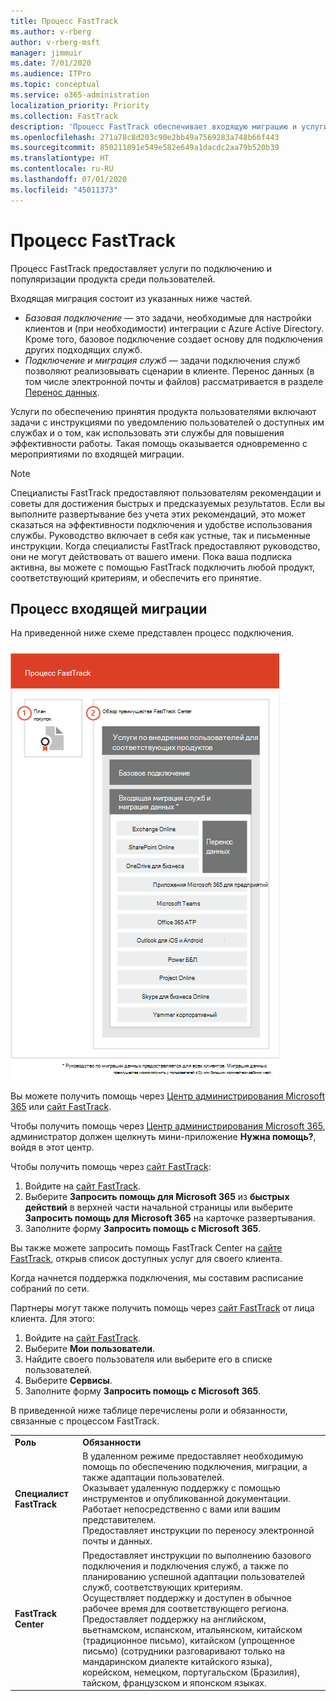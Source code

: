 ```yaml
---
title: Процесс FastTrack
ms.author: v-rberg
author: v-rberg-msft
manager: jimmuir
ms.date: 7/01/2020
ms.audience: ITPro
ms.topic: conceptual
ms.service: o365-administration
localization_priority: Priority
ms.collection: FastTrack
description: 'Процесс FastTrack обеспечивает входящую миграцию и услуги по популяризации продукта среди пользователей. '
ms.openlocfilehash: 271a78c8d203c90e2bb49a7569283a748b66f443
ms.sourcegitcommit: 850211891e549e582e649a1dacdc2aa79b520b39
ms.translationtype: HT
ms.contentlocale: ru-RU
ms.lasthandoff: 07/01/2020
ms.locfileid: "45011373"
---
```

# <a name="the-fasttrack-process"></a>Процесс FastTrack

Процесс FastTrack предоставляет услуги по подключению и популяризации продукта среди пользователей. 
  
Входящая миграция состоит из указанных ниже частей.
  
- *Базовая подключение* — это задачи, необходимые для настройки клиентов и (при необходимости) интеграции с Azure Active Directory. Кроме того, базовое подключение создает основу для подключения других подходящих служб. 
- *Подключение и миграция служб* — задачи подключения служб позволяют реализовывать сценарии в клиенте. Перенос данных (в том числе электронной почты и файлов) рассматривается в разделе [Перенос данных](O365-data-migration.md). 
    
Услуги по обеспечению принятия продукта пользователями включают задачи с инструкциями по уведомлению пользователей о доступных им службах и о том, как использовать эти службы для повышения эффективности работы. Такая помощь оказывается одновременно с мероприятиями по входящей миграции.
  
> [!NOTE]
> Специалисты FastTrack предоставляют пользователям рекомендации и советы для достижения быстрых и предсказуемых результатов. Если вы выполните развертывание без учета этих рекомендаций, это может сказаться на эффективности подключения и удобстве использования службы. Руководство включает в себя как устные, так и письменные инструкции. Когда специалисты FastTrack предоставляют руководство, они не могут действовать от вашего имени. Пока ваша подписка активна, вы можете с помощью FastTrack подключить любой продукт, соответствующий критериям, и обеспечить его принятие. 
  
## <a name="the-onboarding-process"></a>Процесс входящей миграции

На приведенной ниже схеме представлен процесс подключения.
  
![График использования преимущества подключения](media/o365-onboarding-timeline-m365-apps.png)
  
Вы можете получить помощь через [Центр администрирования Microsoft 365](https://go.microsoft.com/fwlink/?linkid=2032704) или [сайт FastTrack](https://go.microsoft.com/fwlink/?linkid=780698). 

Чтобы получить помощь через [Центр администрирования Microsoft 365](https://go.microsoft.com/fwlink/?linkid=2032704), администратор должен щелкнуть мини-приложение **Нужна помощь?**, войдя в этот центр. 

Чтобы получить помощь через [сайт FastTrack](https://go.microsoft.com/fwlink/?linkid=780698): 
1.    Войдите на [сайт FastTrack](https://go.microsoft.com/fwlink/?linkid=780698). 
2.    Выберите **Запросить помощь для Microsoft 365** из **быстрых действий** в верхней части начальной страницы или выберите **Запросить помощь для Microsoft 365** на карточке развертывания.
3.    Заполните форму **Запросить помощь с Microsoft 365**. 
  
 Вы также можете запросить помощь FastTrack Center на [сайте FastTrack](https://go.microsoft.com/fwlink/?linkid=780698), открыв список доступных услуг для своего клиента. 
    
 Когда начнется поддержка подключения, мы составим расписание собраний по сети.
    
Партнеры могут также получить помощь через [сайт FastTrack](https://go.microsoft.com/fwlink/?linkid=780698) от лица клиента. Для этого:
1.    Войдите на [сайт FastTrack](https://go.microsoft.com/fwlink/?linkid=780698). 
2.    Выберите **Мои пользователи**.
3.    Найдите своего пользователя или выберите его в списке пользователей.
4.    Выберите **Сервисы**.
5.    Заполните форму **Запросить помощь с Microsoft 365**. 

В приведенной ниже таблице перечислены роли и обязанности, связанные с процессом FastTrack.
    
|||
|:-----|:-----|
|**Роль** <br/> |**Обязанности** <br/> |
|**Специалист FastTrack** <br/> |В удаленном режиме предоставляет необходимую помощь по обеспечению подключения, миграции, а также адаптации пользователей.  <br/> Оказывает удаленную поддержку с помощью инструментов и опубликованной документации. <br/> Работает непосредственно с вами или вашим представителем. <br/> Предоставляет инструкции по переносу электронной почты и данных.|
|**FastTrack Center**  <br/> |Предоставляет инструкции по выполнению базового подключения и подключения служб, а также по планированию успешной адаптации пользователей служб, соответствующих критериям.  <br/> Осуществляет поддержку и доступен в обычное рабочее время для соответствующего региона. <br/> Предоставляет поддержку на английском, вьетнамском, испанском, итальянском, китайском (традиционное письмо), китайском (упрощенное письмо) (сотрудники разговаривают только на мандаринском диалекте китайского языка), корейском, немецком, португальском (Бразилия), тайском, французском и японском языках.|
